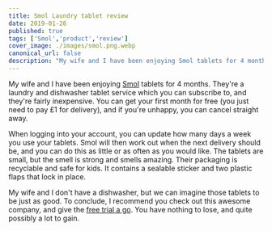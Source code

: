 ```yaml
---
title: Smol Laundry tablet review
date: 2019-01-26
published: true
tags: ['Smol','product','review']
cover_image: ./images/smol.png.webp
canonical_url: false
description: "My wife and I have been enjoying Smol tablets for 4 months. They're a laundry and dishwasher tablet service which you can subscribe to, and they're fairly inexpensive. You can get your first month for free (you just need to pay £1 for delivery), and if you're unhappy, you can cancel straight away."
---
```


My wife and I have been enjoying [Smol](https://smol.refr.cc/brooks) tablets for 4 months. They're a laundry and dishwasher tablet service which you can subscribe to, and they're fairly inexpensive. You can get your first month for free (you just need to pay £1 for delivery), and if you're unhappy, you can cancel straight away.

When logging into your account, you can update how many days a week you use your tablets. Smol will then work out when the next delivery should be, and you can do this as little or as often as you would like. The tablets are small, but the smell is strong and smells amazing. Their packaging is recyclable and safe for kids. It contains a sealable sticker and two plastic flaps that lock in place.

My wife and I don't have a dishwasher, but we can imagine those tablets to be just as good. To conclude, I recommend you check out this awesome company, and give the [free trial a go](http://smol.refr.cc/brooks). You have nothing to lose, and quite possibly a lot to gain.
